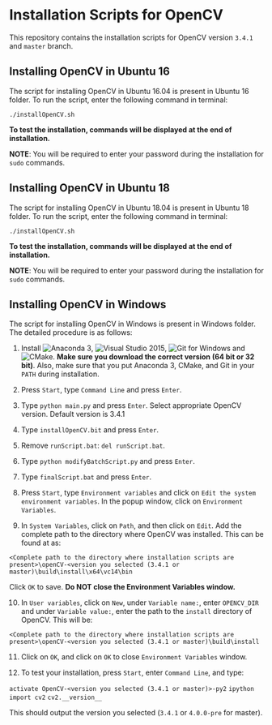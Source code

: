 # Installation Scripts for OpenCV

This repository contains the installation scripts for OpenCV version `3.4.1` and `master` branch.

## Installing OpenCV in Ubuntu 16

The script for installing OpenCV in Ubuntu 16.04 is present in Ubuntu 16 folder. To run the script, enter the following command in terminal:

`./installOpenCV.sh`

**To test the installation, commands will be displayed at the end of installation.**

**NOTE**: You will be required to enter your password during the installation for `sudo` commands.

## Installing OpenCV in Ubuntu 18

The script for installing OpenCV in Ubuntu 18.04 is present in Ubuntu 18 folder. To run the script, enter the following command in terminal:

`./installOpenCV.sh`

**To test the installation, commands will be displayed at the end of installation.**

**NOTE**: You will be required to enter your password during the installation for `sudo` commands.

## Installing OpenCV in Windows

The script for installing OpenCV in Windows is present in Windows folder. The detailed procedure is as follows:

1) Install ![Anaconda 3](https://www.anaconda.com/download/#windows), ![Visual Studio 2015](https://visualstudio.microsoft.com/vs/older-downloads/), ![Git for Windows](https://git-scm.com/download/win) and ![CMake](https://cmake.org/download/). **Make sure you download the correct version (64 bit or 32 bit)**. Also, make sure that you put Anaconda 3, CMake, and Git in your `PATH` during installation.

2) Press `Start`, type `Command Line` and press `Enter`. 

3) Type `python main.py` and press `Enter`. Select appropriate OpenCV version. Default version is 3.4.1

4) Type `installOpenCV.bit` and press `Enter`.

5) Remove `runScript.bat`: `del runScript.bat`.

6) Type `python modifyBatchScript.py` and press `Enter`.

7) Type `finalScript.bat` and press `Enter`.

8) Press `Start`, type `Environment variables` and click on `Edit the system environment variables`. In the popup window, click on `Environment Variables`.

9) In `System Variables`, click on `Path`, and then click on `Edit`. Add the complete path to the directory where OpenCV was installed. This can be found at as:

`<Complete path to the directory where installation scripts are present>\openCV-<version you selected (3.4.1 or master)\build\install\x64\vc14\bin`

Click `OK` to save. **Do NOT close the Environment Variables window.**

10) In `User variables`, click on `New`, under `Variable name:`, enter `OPENCV_DIR` and under `Variable value:`, enter the path to the `install` directory of OpenCV. This will be:

`<Complete path to the directory where installation scripts are present>\openCV-<version you selected (3.4.1 or master)\build\install`

11) Click on `OK`, and click on `OK` to close `Environment Variables` window.

12) To test your installation, press `Start`, enter `Command Line`, and type:

`activate OpenCV-<version you selected (3.4.1 or master)>-py2`
`ipython`
`import cv2`
`cv2.__version__`

This should output the version you selected (`3.4.1` or `4.0.0-pre` for master).
